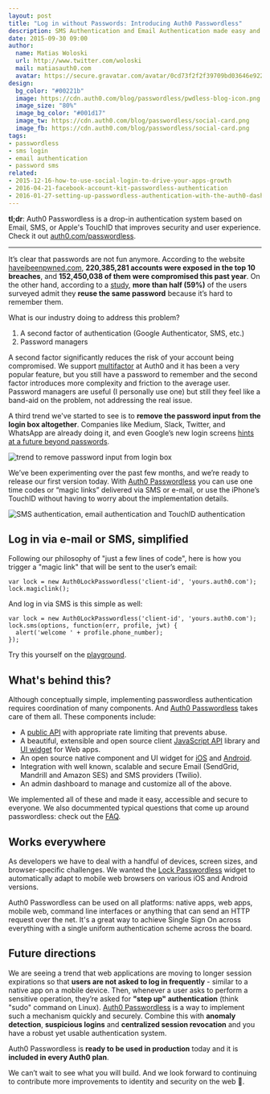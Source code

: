 ```yaml
---
layout: post
title: "Log in without Passwords: Introducing Auth0 Passwordless"
description: SMS Authentication and Email Authentication made easy and secure.
date: 2015-09-30 09:00
author:
  name: Matias Woloski
  url: http://www.twitter.com/woloski
  mail: matiasauth0.com
  avatar: https://secure.gravatar.com/avatar/0cd73f2f2f39709bd03646e9225cc3d3?s=200
design:
  bg_color: "#00221b"
  image: https://cdn.auth0.com/blog/passwordless/pwdless-blog-icon.png
  image_size: "80%"
  image_bg_color: "#001d17"
  image_tw: https://cdn.auth0.com/blog/passwordless/social-card.png
  image_fb: https://cdn.auth0.com/blog/passwordless/social-card.png
tags:
- passwordless
- sms login
- email authentication
- password sms
related:
- 2015-12-16-how-to-use-social-login-to-drive-your-apps-growth
- 2016-04-21-facebook-account-kit-passwordless-authentication
- 2016-01-27-setting-up-passwordless-authentication-with-the-auth0-dashboard
---
```


**tl;dr**: Auth0 Passwordless is a drop-in authentication system based on Email, SMS, or Apple's TouchID that improves security and user experience. Check it out [auth0.com/passwordless](https://auth0.com/passwordless).

---

It’s clear that passwords are not fun anymore. According to the website [haveibeenpwned.com](http://haveibeenpwned.com), **220,385,281 accounts were exposed in the top 10 breaches**, and **152,450,038 of them were compromised this past year**. On the other hand, according to a [study](https://www.passwordboss.com/password-habits-survey-part-1/), **more than half (59%)** of the users surveyed admit they **reuse the same password** because it’s hard to remember them.

What is our industry doing to address this problem?

<ol>
  <li>A second factor of authentication (Google Authenticator, SMS, etc.)</li>
  <li>Password managers</li>
</ol>

A second factor  significantly reduces the risk of your account being compromised. We support [multifactor](https://auth0.com/docs/mfa) at Auth0 and it has been a very popular feature, but you still have a password to remember and the second factor introduces more complexity and friction to the average user. Password managers are useful (I personally use one) but still they feel like a band-aid on the problem, not addressing the real issue.

A third trend we've started to see is to **remove the password input from the login box altogether**. Companies like Medium, Slack, Twitter, and WhatsApp are already doing it, and even Google’s new login screens [hints at a future beyond passwords](http://techcrunch.com/2015/05/13/gmails-new-login-screens-hints-at-a-future-beyond-passwords/).

![trend to remove password input from login box](https://cdn.auth0.com/blog/passwordless/pwdless1.png)


We’ve been experimenting over the past few months, and we’re ready to release our first version today. With [Auth0 Passwordless](https://auth0.com/passwordless) you can use one time codes or “magic links” delivered via SMS or e-mail, or use the iPhone’s TouchID without having to worry about the implementation details.

![SMS authentication, email authentication and TouchID authentication](https://cdn.auth0.com/blog/passwordless/pwdless-locks.png)

## Log in via e-mail or SMS, simplified

Following our philosophy of "just a few lines of code", here is how you trigger a "magic link" that will be sent to the user’s email:


```
var lock = new Auth0LockPasswordless('client-id', 'yours.auth0.com');
lock.magiclink();
```

And log in via SMS is this simple as well:


```
var lock = new Auth0LockPasswordless('client-id', 'yours.auth0.com');
lock.sms(options, function(err, profile, jwt) {
  alert('welcome ' + profile.phone_number);
});
```

Try this yourself on the [playground](https://auth0.github.io/lock-passwordless).

## What's behind this?

Although conceptually simple, implementing passwordless authentication requires coordination of many components. And [Auth0 Passwordless](https://auth0.com/passwordless) takes care of them all. These components include:

* A [public API](https://auth0.com/docs/auth-api#passwordless) with appropriate rate limiting that prevents abuse.
* A beautiful, extensible and open source client [JavaScript API](https://github.com/auth0/auth0.js#passwordless-authentication) library and [UI widget](https://github.com/auth0/lock-passwordless) for Web apps.
* An open source native component and UI widget for [iOS](https://github.com/auth0/Lock.iOS-OSX) and [Android](https://github.com/auth0/Lock.Android).
* Integration with well known, scalable and secure Email (SendGrid, Mandrill and Amazon SES) and SMS providers (Twilio).
* An admin dashboard to manage and customize all of the above.

We implemented all of these and made it easy, accessible and secure to everyone. We also docummented typical questions that come up around passwordless: check out the [FAQ](https://auth0.com/docs/connections/passwordless/faq).

## Works everywhere

As developers we have to deal with a handful of devices, screen sizes, and browser-specific challenges. We wanted the [Lock Passwordless](https://github.com/auth0/lock-passwordless) widget to automatically adapt to mobile web browsers on various iOS and Android versions.

Auth0 Passwordless can be used on all platforms: native apps, web apps, mobile web, command line interfaces or anything that can send an HTTP request over the net. It's a great way to achieve Single Sign On across everything with a single uniform authentication scheme across the board.

## Future directions

We are seeing a trend that web applications are moving to longer session expirations so that **users are not asked to log in frequently** - similar to a native app on a mobile device. Then, whenever a user asks to perform a sensitive operation, they’re asked for **"step up" authentication** (think "sudo" command on Linux). [Auth0 Passwordless](http://www.businesswire.com/news/home/20150930005480/en/Auth0-Introduces-Passwordless-Authentication) is a way to implement such a mechanism quickly and securely. Combine this with **anomaly detection**, **suspicious logins** and **centralized session revocation** and you have a robust yet usable authentication system.

Auth0 Passwordless is **ready to be used in production** today and it is **included in every Auth0 plan**.

We can’t wait to see what you will build. And we look forward to continuing to contribute  more improvements to identity and security on the web 🔐.
